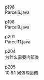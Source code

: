 p196  
Parcel6.java  

p198  
Parcel9.java  

p201  
Parcel11.java  

p204  
为什么需要内部类   

p205  
10.8.1 闭包与回调  